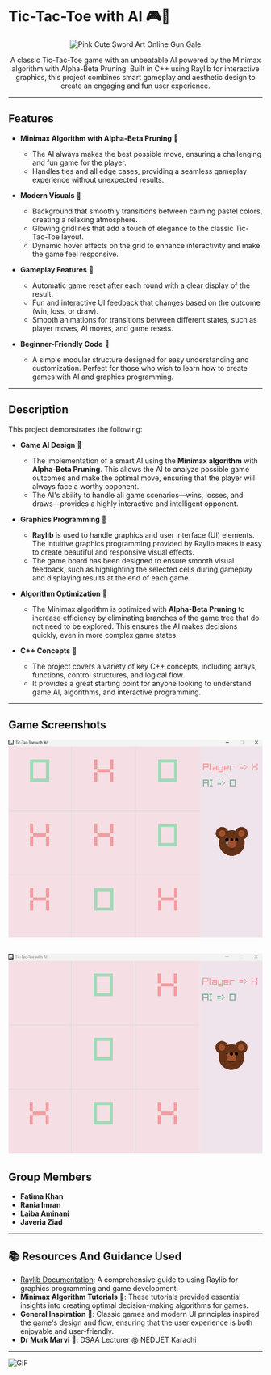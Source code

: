 # Tic-Tac-Toe with AI 🎮🌸

<p align="center">
<p align="center">
 
  <img src="https://gifdb.com/images/high/pink-cute-sword-art-online-gun-gale-5pjywgxu97zc4e9z.gif" alt="Pink Cute Sword Art Online Gun Gale">
</p>


<p align="center">
  A classic Tic-Tac-Toe game with an unbeatable AI powered by the Minimax algorithm with Alpha-Beta Pruning.
  Built in C++ using Raylib for interactive graphics, 
  this project combines smart gameplay and aesthetic design to create an engaging and fun user experience.
</p>

---

## Features

- **Minimax Algorithm with Alpha-Beta Pruning** 🩷
  - The AI always makes the best possible move, ensuring a challenging and fun game for the player.
  - Handles ties and all edge cases, providing a seamless gameplay experience without unexpected results.
  
- **Modern Visuals** 🩷
  - Background that smoothly transitions between calming pastel colors, creating a relaxing atmosphere.
  - Glowing gridlines that add a touch of elegance to the classic Tic-Tac-Toe layout.
  - Dynamic hover effects on the grid to enhance interactivity and make the game feel responsive.

- **Gameplay Features** 🩷
  - Automatic game reset after each round with a clear display of the result.
  - Fun and interactive UI feedback that changes based on the outcome (win, loss, or draw).
  - Smooth animations for transitions between different states, such as player moves, AI moves, and game resets.

- **Beginner-Friendly Code** 🩷
  - A simple modular structure designed for easy understanding and customization. Perfect for those who wish to learn how to create games with AI and graphics programming.

---

##  Description

This project demonstrates the following:

- **Game AI Design** 🩷
  - The implementation of a smart AI using the **Minimax algorithm** with **Alpha-Beta Pruning**. This allows the AI to analyze possible game outcomes and make the optimal move, ensuring that the player will always face a worthy opponent.
  - The AI's ability to handle all game scenarios—wins, losses, and draws—provides a highly interactive and intelligent opponent.

- **Graphics Programming** 🩷
  - **Raylib** is used to handle graphics and user interface (UI) elements. The intuitive graphics programming provided by Raylib makes it easy to create beautiful and responsive visual effects.
  - The game board has been designed to ensure smooth visual feedback, such as highlighting the selected cells during gameplay and displaying results at the end of each game.

- **Algorithm Optimization** 🩷
  - The Minimax algorithm is optimized with **Alpha-Beta Pruning** to increase efficiency by eliminating branches of the game tree that do not need to be explored. This ensures the AI makes decisions quickly, even in more complex game states.

- **C++ Concepts** 🩷
  - The project covers a variety of key C++ concepts, including arrays, functions, control structures, and logical flow.
  - It provides a great starting point for anyone looking to understand game AI, algorithms, and interactive programming.

---
## Game Screenshots

![Game Screenshot 1](tictactoe/pic1.png)

![Game Screenshot 2](tictactoe/image.png)
---

## Group Members

- **Fatima Khan** 
- **Rania Imran** 
- **Laiba Aminani** 
- **Javeria Ziad** 

---

## 📚 Resources And Guidance Used

- [Raylib Documentation](https://www.raylib.com/): A comprehensive guide to using Raylib for graphics programming and game development.
- **Minimax Algorithm Tutorials** 🩷: These tutorials provided essential insights into creating optimal decision-making algorithms for games.
- **General Inspiration** 🩷: Classic games and modern UI principles inspired the game's design and flow, ensuring that the user experience is both enjoyable and user-friendly.
- **Dr Murk Marvi** 🩷:  DSAA Lecturer @ NEDUET Karachi
---

 ![GIF](https://giffiles.alphacoders.com/163/163281.gif)


